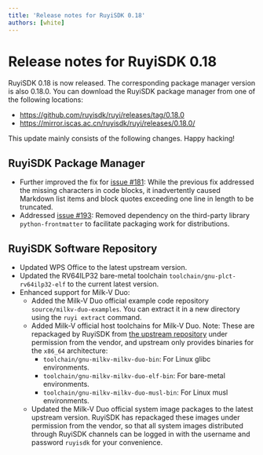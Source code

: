 ```yaml
---
title: 'Release notes for RuyiSDK 0.18'
authors: [white]
---
```


# Release notes for RuyiSDK 0.18

RuyiSDK 0.18 is now released. The corresponding package manager version is also 0.18.0.
You can download the RuyiSDK package manager from one of the following locations:

+ https://github.com/ruyisdk/ruyi/releases/tag/0.18.0
+ https://mirror.iscas.ac.cn/ruyisdk/ruyi/releases/0.18.0/

This update mainly consists of the following changes. Happy hacking!

## RuyiSDK Package Manager

+ Further improved the fix for [issue #181](https://github.com/ruyisdk/ruyi/issues/181): While the previous fix addressed the missing characters in code blocks, it inadvertently caused Markdown list items and block quotes exceeding one line in length to be truncated.
+ Addressed [issue #193](https://github.com/ruyisdk/ruyi/issues/193): Removed dependency on the third-party library `python-frontmatter` to facilitate packaging work for distributions.

## RuyiSDK Software Repository

+ Updated WPS Office to the latest upstream version.
+ Updated the RV64ILP32 bare-metal toolchain `toolchain/gnu-plct-rv64ilp32-elf` to the current latest version.
+ Enhanced support for Milk-V Duo:
  + Added the Milk-V Duo official example code repository `source/milkv-duo-examples`. You can extract it in a new directory using the `ruyi extract` command.
  + Added Milk-V official host toolchains for Milk-V Duo. Note: These are repackaged by RuyiSDK from [the upstream repository](https://github.com/milkv-duo/host-tools) under permission from the vendor, and upstream only provides binaries for the `x86_64` architecture:
    + `toolchain/gnu-milkv-milkv-duo-bin`: For Linux glibc environments.
    + `toolchain/gnu-milkv-milkv-duo-elf-bin`: For bare-metal environments.
    + `toolchain/gnu-milkv-milkv-duo-musl-bin`: For Linux musl environments.
  + Updated the Milk-V Duo official system image packages to the latest upstream version. RuyiSDK has repackaged these images under permission from the vendor, so that all system images distributed through RuyiSDK channels can be logged in with the username and password `ruyisdk` for your convenience.
